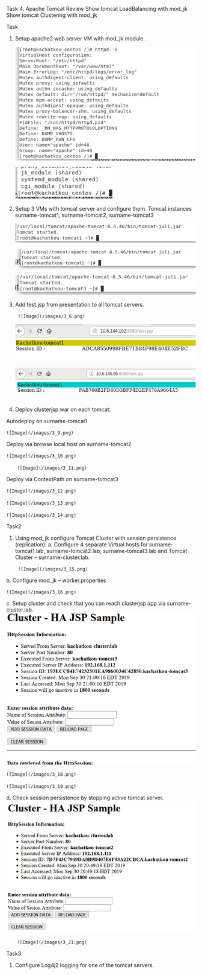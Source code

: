 Task 4. Apache Tomcat
Review
Show tomcat LoadBalancing with mod_jk
Show tomcat Clustering with mod_jk

Task

1. Setup apache2 web server VM with mod_jk module.

   	![Image](/images/3_1.png) 

	![Image](/images/3_2.png) 

2. Setup 3 VMs with tomcat server and configure them. Tomcat instances surname-tomcat1, surname-tomcat2, surname-tomcat3

 	![Image](/images/3_3.png) 

	![Image](/images/3_4.png) 

	![Image](/images/3_5.png) 
3. Add test.jsp from presentation to all tomcat servers.

       	![Image](/images/3_6.png) 

	![Image](/images/3_7.png) 

	![Image](/images/3_8.png)

4. Deploy clusterjsp.war on each tomcat:
 
Autodeploy on surname-tomcat1

	![Image](/images/3_9.png)
Deploy via browse local host on surname-tomcat2

	![Image](/images/3_10.png)

        ![Image](/images/3_11.png)

Deploy via ContextPath on surname-tomcat3

	![Image](/images/3_12.png)

	![Image](/images/3_13.png)

	![Image](/images/3_14.png)

Task2
1. Using mod_jk configure Tomcat Cluster with session persistence (replication):
a. Configure 4 separate Virtual hosts for surname-tomcat1.lab, surname-tomcat2.lab, surname-tomcat3.lab and Tomcat Cluster – surname-cluster.lab.

        ![Image](/images/3_15.png)
		
b. Configure mod_jk – worker.properties

	![Image](/images/3_16.png)

c. Setup cluster and check that you can reach clusterjsp app via surname-cluster.lab.
	![Image](/images/3_17.png)

	![Image](/images/3_18.png)

	![Image](/images/3_19.png)

d. Check session persistence by stopping active tomcat server.
        ![Image](/images/3_20.png)

        ![Image](/images/3_21.png)

Task3
1. Configure Log4j2 logging for one of the tomcat servers.
